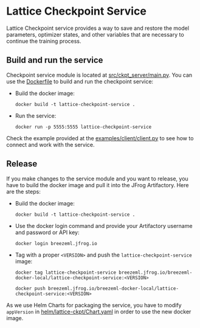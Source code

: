 # Lattice Checkpoint Service

Lattice Checkpoint service provides a way to save and restore the model parameters, optimizer states, and other variables that are necessary to continue the training process.

## Build and run the service

Checkpoint service module is located at [src/ckpt_server/main.py](src/ckpt_server/main.py). You can use the [Dockerfile](Dockerfile) to build and run the checkpoint service:

- Build the docker image:

  ```
  docker build -t lattice-checkpoint-service .
  ```

- Run the service:

  ```
  docker run -p 5555:5555 lattice-checkpoint-service
  ```

Check the example provided at the [examples/client/client.py](examples/client/client.py) to see how to connect and work with the service.

## Release

If you make changes to the service module and you want to release, you have to build the docker image and pull it into the JFrog Artifactory. Here are the steps:

- Build the docker image:

  ```
  docker build -t lattice-checkpoint-service .
  ```
- Use the docker login command and provide your Artifactory username and password or API key:

  ```
  docker login breezeml.jfrog.io
  ```
- Tag with a proper `<VERSION>` and push the `lattice-checkpoint-service` image:

  ```
  docker tag lattice-checkpoint-service breezeml.jfrog.io/breezeml-docker-local/lattice-checkpoint-service:<VERSION>
  ```
  ```
  docker push breezeml.jfrog.io/breezeml-docker-local/lattice-checkpoint-service:<VERSION>
  ```

As we use Helm Charts for packaging the service, you have to modify `appVersion` in [helm/lattice-ckpt/Chart.yaml](helm/lattice-ckpt/Chart.yaml) in order to use the new docker image.
